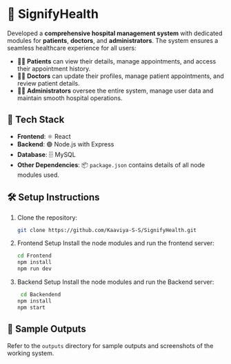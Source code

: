 # 🏥 SignifyHealth

Developed a **comprehensive hospital management system** with dedicated modules for **patients**, **doctors**, and **administrators**. The system ensures a seamless healthcare experience for all users:

- 👩‍⚕️ **Patients** can view their details, manage appointments, and access their appointment history.
- 🧑‍⚕️ **Doctors** can update their profiles, manage patient appointments, and review patient details.
- 👨‍💼 **Administrators** oversee the entire system, manage user data and maintain smooth hospital operations.



## 🚀 Tech Stack

- **Frontend**: ⚛️ React
- **Backend**: 🟢 Node.js with Express
- **Database**: 🗄️ MySQL
- **Other Dependencies**: 📦 `package.json` contains details of all node modules used.

## 🛠️ Setup Instructions

1. Clone the repository:
   ```bash
   git clone https://github.com/Kaaviya-S-S/SignifyHealth.git

2. Frontend Setup
   Install the node modules and run the frontend server:
   ```bash
   cd Frontend
   npm install
   npm run dev

3. Backend Setup
   Install the node modules and run the Backend server:
   ```bash
    cd Backendend
   npm install
   npm start


## 📂 Sample Outputs
Refer to the `outputs` directory for sample outputs and screenshots of the working system.
